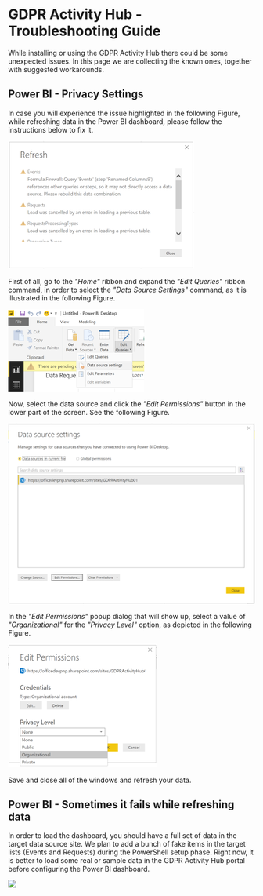 # GDPR Activity Hub - Troubleshooting Guide
While installing or using the GDPR Activity Hub there could be some unexpected issues. In this page we are collecting the known ones, together with suggested workarounds.

## Power BI - Privacy Settings
In case you will experience the issue highlighted in the following Figure, while refreshing data in the Power BI dashboard, please follow the instructions below to fix it.

![The issue in Power BI while refreshing the data source](./Figures/Fig19-Power-BI-Desktop-Privacy-Issue.png)

First of all, go to the _"Home"_ ribbon and expand the _"Edit Queries"_ ribbon command, in order to select the _"Data Source Settings"_ command, as it is illustrated in the following Figure.

![The ribbon command to edit data source setting](./Figures/Fig20-Power-BI-Desktop-Open-Data-Source-Settings.png)

Now, select the data source and click the _"Edit Permissions"_ button in the lower part of the screen. See the following Figure.

![The edit permissions button](./Figures/Fig21-Power-BI-Desktop-Edit-Data-Source-Settings.png)

In the _"Edit Permissions"_ popup dialog that will show up, select a value of _"Organizational"_ for the _"Privacy Level"_ option, as depicted in the following Figure.

![The privacy level option](./Figures/Fig22-Power-BI-Desktop-Edit-Privacy-Settings.png)

Save and close all of the windows and refresh your data.

## Power BI - Sometimes it fails while refreshing data
In order to load the dashboard, you should have a full set of data in the target data source site. We plan to add a bunch of fake items in the target lists (Events and Requests) during the PowerShell setup phase. Right now, it is better to load some real or sample data in the GDPR Activity Hub portal before configuring the Power BI dashboard.

![](https://telemetry.sharepointpnp.com/sp-dev-gdpr-activity-hub/troubleshooting-guide)
